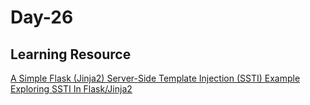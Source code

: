 <h1> Day-26 </h1> 

<h2> Learning Resource </h2> 


[A Simple Flask (Jinja2) Server-Side Template Injection (SSTI) Example](https://kleiber.me/blog/2021/10/31/python-flask-jinja2-ssti-example/)
[Exploring SSTI In Flask/Jinja2](https://blog.nvisium.com/p263)
